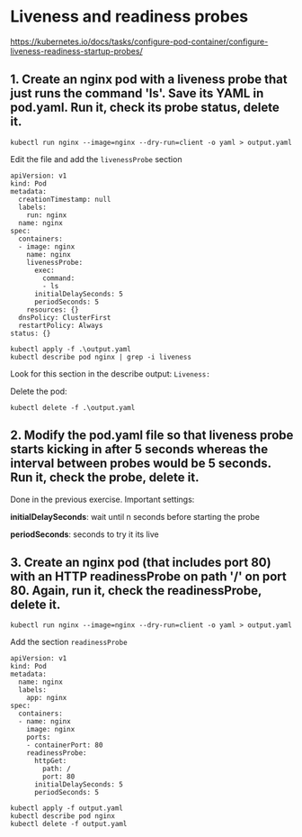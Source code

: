 # Liveness and readiness probes

https://kubernetes.io/docs/tasks/configure-pod-container/configure-liveness-readiness-startup-probes/

## 1. Create an nginx pod with a liveness probe that just runs the command 'ls'. Save its YAML in pod.yaml. Run it, check its probe status, delete it.

```
kubectl run nginx --image=nginx --dry-run=client -o yaml > output.yaml
```

Edit the file and add the `livenessProbe` section

```
apiVersion: v1
kind: Pod
metadata:
  creationTimestamp: null
  labels:
    run: nginx
  name: nginx
spec:
  containers:
  - image: nginx
    name: nginx
    livenessProbe:
      exec:
        command:
        - ls
      initialDelaySeconds: 5
      periodSeconds: 5
    resources: {}
  dnsPolicy: ClusterFirst
  restartPolicy: Always
status: {}
```

```
kubectl apply -f .\output.yaml
kubectl describe pod nginx | grep -i liveness
```

Look for this section in the describe output: `Liveness:`

Delete the pod: 

```
kubectl delete -f .\output.yaml
```

## 2. Modify the pod.yaml file so that liveness probe starts kicking in after 5 seconds whereas the interval between probes would be 5 seconds. Run it, check the probe, delete it.

Done in the previous exercise. Important settings:

**initialDelaySeconds**: wait until n seconds before starting the probe

**periodSeconds**: seconds to try it its live

## 3. Create an nginx pod (that includes port 80) with an HTTP readinessProbe on path '/' on port 80. Again, run it, check the readinessProbe, delete it.

```
kubectl run nginx --image=nginx --dry-run=client -o yaml > output.yaml
```

Add the section `readinessProbe`

```
apiVersion: v1
kind: Pod
metadata:
  name: nginx
  labels:
    app: nginx
spec:
  containers:
  - name: nginx
    image: nginx
    ports:
    - containerPort: 80
    readinessProbe:
      httpGet:
        path: /
        port: 80
      initialDelaySeconds: 5
      periodSeconds: 5
```

```
kubectl apply -f output.yaml
kubectl describe pod nginx
kubectl delete -f output.yaml
```

